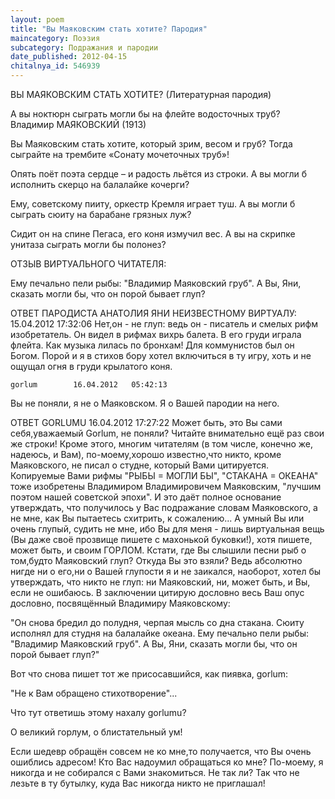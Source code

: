 ```yaml
---
layout: poem
title: "Вы Маяковским стать хотите? Пародия"
maincategory: Поэзия
subcategory: Подражания и пародии
date_published: 2012-04-15
chitalnya_id: 546939
---
```




ВЫ МАЯКОВСКИМ СТАТЬ ХОТИТЕ?
(Литературная пародия)

А вы
ноктюрн сыграть
могли бы
на флейте водосточных труб?
Владимир МАЯКОВСКИЙ (1913)

Вы Маяковским стать хотите,
который зрим, весом и груб?
Тогда сыграйте на трембите
«Сонату мочеточных труб»!

Опять поёт поэта сердце – 
и радость льётся из строки.
А вы могли б исполнить скерцо
на балалайке кочерги?

Ему, советскому пииту,
оркестр Кремля играет туш.
А вы могли б сыграть сюиту
на барабане грязных луж?

Сидит он на спине Пегаса,
его коня измучил вес.
А вы на скрипке унитаза
сыграть могли бы полонез?

ОТЗЫВ ВИРТУАЛЬНОГО ЧИТАТЕЛЯ:

Ему печально пели рыбы:
"Владимир Маяковский груб".
А Вы, 
Яни, сказать 
могли бы,
что он порой бывает глуп?

ОТВЕТ ПАРОДИСТА АНАТОЛИЯ ЯНИ
НЕИЗВЕСТНОМУ ВИРТУАЛУ:
 	        15.04.2012   17:32:06
Нет,он - не глуп:
ведь он - писатель
и смелых рифм
изобретатель.
Он видел в рифмах
вихрь балета.
В его груди
играла флейта.
Как музыка 
лилась по бронхам!
Для коммунистов
был он Богом.
Порой и я в стихов бору
хотел включиться в ту игру,
хоть и не ощущал огня
в груди крылатого коня.

 	gorlum        16.04.2012   05:42:13
Вы не поняли, я не о Маяковском. Я о Вашей пародии на него.

ОТВЕТ GORLUMU
 	        16.04.2012   17:27:22
Может быть, это Вы сами себя,уважаемый Gorlum, не поняли?
Читайте внимательно ещё раз свои же строки!
Кроме этого, многим читателям (в том числе,
конечно же, надеюсь, и Вам), по-моему,хорошо
известно,что никто, кроме Маяковского, не писал
о студне, который Вами цитируется. Копируемые Вами
рифмы "РЫБЫ = МОГЛИ БЫ", "СТАКАНА = ОКЕАНА" тоже 
изобретены Владимиром Владимировичем Маяковским,
"лучшим поэтом нашей советской эпохи". И это даёт 
полное основание утверждать, что получилось у Вас
подражание словам Маяковского, а не мне, как Вы пытаетесь
схитрить, к сожалению... А умный Вы или очень глупый, 
судить не мне, ибо Вы для меня - лишь виртуальная вещь 
(Вы даже своё прозвище пишете с махонькой буковки!), хотя 
пишете, может быть, и своим ГОРЛОМ. Кстати, где Вы слышили
песни рыб о том,будто Маяковский глуп? Откуда Вы это взяли?
Ведь абсолютно нигде ни о его,ни о Вашей глупости я и не заикался,
наоборот, хотел бы утверждать, что никто не глуп: ни Маяковский,
ни, может быть, и Вы, если не ошибаюсь. В заключении цитирую 
дословно весь Ваш опус дословно, посвящённый Владимиру Маяковскому:

"Он снова бредил до полудня,
черпая мысль со дна стакана.
Сюиту исполнял для студня
на балалайке океана.
Ему печально пели рыбы:
"Владимир Маяковский груб".
А Вы, 
Яни, сказать 
могли бы,
что он порой бывает глуп?"

Вот что снова пишет тот же 
присосавшийся, как пиявка, gorlum:

"Не к Вам обращено стихотворение"...

Что тут ответишь этому нахалу gоrlumu?

O великий горлум, 
о блистательный ум!
  
Если шедевр обращён совсем не ко мне,то
получается, что Вы очень ошиблись адресом!
Кто Вас надоумил обращаться ко мне? По-моему,
я никогда и не собирался с Вами знакомиться. Не так ли?
Так что не лезьте в ту бутылку, куда Вас никогда никто
не приглашал!






